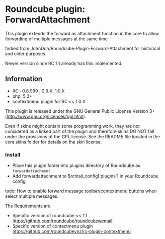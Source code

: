 Roundcube plugin: ForwardAttachment
===================================

This plugin extends the forward as attachment function in the core to allow
forwarding of multiple messages at the same time

forked from JohnDoh/Roundcube-Plugin-Forward-Attachment for historical and older purposes.

Newer version since RC 1.1 already has this implemented.

## Information ##

* RC : 0.8.999 , 0.9.X, 1.0.X
* php: 5.2+
* contextmenu plugin for RC << 1.0.X

This plugin is released under the GNU General Public License Version 3+
(http://www.gnu.org/licenses/gpl.html).

Even if skins might contain some programming work, they are not considered
as a linked part of the plugin and therefore skins DO NOT fall under the
provisions of the GPL license. See the README file located in the core skins
folder for details on the skin license.

### Install ###

* Place this plugin folder into plugins directory of Roundcube as `forwardattachment`
* Add forwardattachment to $rcmail_config['plugins'] in your Roundcube config

todo: How to enable forward message toolbar/contextmenu buttons when select multiple messages.

The Requirements are:
* Specific version of roundcube << 1.1 https://github.com/roundcube/roundcubewemail 
* Specific version of contextmenu plugin https://github.com/roundcubevnz/rc-plugin-contextmenu

